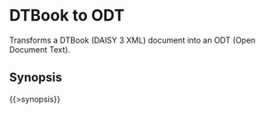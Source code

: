 <link rev="dp2:doc" href="../resources/xml/dtbook-to-odt.xpl"/>
<link rel="rdf:type" href="http://www.daisy.org/ns/pipeline/userdoc"/>
<meta property="dc:title" content="DTBook to ODT"/>

# DTBook to ODT

Transforms a DTBook (DAISY 3 XML) document into an ODT (Open Document Text).

## Synopsis

{{>synopsis}}

